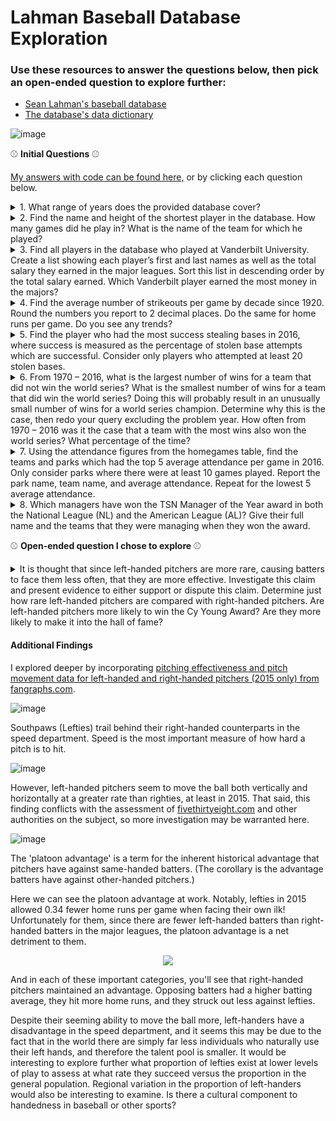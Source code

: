 # Lahman Baseball Database Exploration

### Use these resources to answer the questions below, then pick an open-ended question to explore further:
- [Sean Lahman's baseball database](http://www.seanlahman.com/baseball-archive/statistics)
- [The database's data dictionary](http://www.seanlahman.com/files/database/readme2016.txt)

![image](https://user-images.githubusercontent.com/31106403/101530538-a9e18800-3957-11eb-9854-1329519b707b.png)

:baseball:  **Initial Questions**  :baseball:

[My answers with code can be found here,](https://github.com/KYandow/lahman-baseball-SQL/files/5661529/lahman-sql-answers.pdf) or by clicking each question below.

<details>
    <summary>1. What range of years does the provided database cover?</summary>

#### 1871 to 2016
```sql
SELECT MAX(f.yearid) --Use MIN for earliest
  FROM people p 
       INNER JOIN pitching i 
       ON p.playerid = i.playerid	
       INNER JOIN batting b
       ON p.playerid = b.playerid  
       INNER JOIN fielding f 
       ON p.playerid = f.playerid
```

</details>

<details>
    <summary>2. Find the name and height of the shortest player in the database. How many games did he play in? What is the name of the team for which he played?</summary>

#### 43 inches, Eddie Gaedel, Saint Louis Browns
```sql
SELECT height, namefirst, namelast, debut, finalgame, b.teamid
  FROM people p 
       INNER JOIN batting b 
       ON p.playerid = b.playerid
 WHERE height = 
       (SELECT MIN(height) FROM people)
```

</details>

<details>
    <summary>3. Find all players in the database who played at Vanderbilt University. Create a list showing each player’s first and last names as well as the total salary they earned in the major leagues. Sort this list in descending order by the total salary earned. Which Vanderbilt player earned the most money in the majors?</summary>

Earnings | schoolname | namefirst | namelast
---------|------------|-----------|----------
$245,553,888 | Vanderbilt |	David	| Price
$62,045,112	| Vanderbilt | Pedro	| Alvarez
$21,500,000	| Vanderbilt | Scott	| Sanderson
$20,512,500	| Vanderbilt | Mike |	Minor
$16,867,500	| Vanderbilt |	Joey |	Cora
$12,800,000	| Vanderbilt | Mark	| Prior
$12,183,000	| Vanderbilt | Ryan	| Flaherty
$7,920,000	| Vanderbilt | Josh	| Paul
$4,627,500	| Vanderbilt | Sonny | Gray
$4,188,836	| Vanderbilt | Mike	| Baxter
$3,702,000	| Vanderbilt | Jensen	| Lewis
$3,180,000	| Vanderbilt | Matt	| Kata
$2,000,000	| Vanderbilt | Nick	| Christiani
$1,154,400	| Vanderbilt | Jeremy	| Sowers
$540,000	| Vanderbilt | Scotti	| Madison


```sql
SELECT SUM(sa.salary) AS dough, 
       s.schoolname, p.namefirst, p.namelast  
  FROM schools s 
       INNER JOIN collegeplaying c 
       ON s.schoolid = c.schoolid
	  INNER JOIN people p 
       ON p.playerid = c.playerid
	  INNER JOIN salaries sa 
       ON p.playerid = sa.playerid
 WHERE LOWER(s.schoolname) LIKE '%vanderbilt%'
 GROUP BY namefirst, namelast, s.schoolname
 ORDER BY dough DESC
```

</details>

<details>
    <summary>4. Find the average number of strikeouts per game by decade since 1920. Round the numbers you report to 2 decimal places. Do the same for home runs per game. Do you see any trends?</summary>

Average HR per game |	Average Strikeouts per game	| Decade
--------------------|-----------------------------|------
0.8	| 5.63 | 1920
1.09 | 6.63	| 1930
1.05 | 7.1	| 1940
1.68 | 8.8	| 1950
1.65 | 11.39	| 1960
1.49 | 10.3	| 1970
1.61 | 10.69	| 1980
1.91 | 12.27	| 1990
2.15 | 13.12	| 2000
1.97 | 15.04	| 2010

#### Both HRs and Strikeouts are increasing steadily.

```sql
WITH hr_per_year AS 
     (SELECT yearid, SUM(HR) AS total_hr, SUM(HRA) 
        FROM teams
       WHERE yearid >= '1920'
       GROUP BY yearid),
     total_games_per_year AS
     (SELECT yearid, SUM(g) / 2 AS total_games 
        FROM teams
       WHERE yearid >= '1920'
       GROUP BY yearid),
     total_so_per_year AS
     (SELECT yearid, SUM(so) AS total_strikeouts FROM teams
       WHERE yearid >= '1920'
       GROUP BY yearid)

SELECT DISTINCT ROUND(AVG(hr_per_game) 
       OVER(PARTITION BY decade), 2) AS avg_hr_per_game, 
       ROUND(AVG(so_per_game) 
       OVER(PARTITION BY decade), 2) AS avg_so_per_game,
	  decade 
  FROM (SELECT 
       ROUND(CAST(h.total_hr / CAST(t.total_games AS float) AS numeric), 2) 
       AS hr_per_game, 
 ROUND(CAST(s.total_strikeouts / CAST(t.total_games AS float) AS   numeric), 2) AS so_per_game,
	 (10 * DATE_PART('decade', TO_DATE(h.yearid::text, 'YYYY'))) AS decade
  FROM hr_per_year h 
       INNER JOIN total_games_per_year t 
       ON h.yearid = t.yearid
	  INNER JOIN total_so_per_year s
	  ON h.yearid = s.yearid) AS foo
 ORDER BY decade
```

</details>

<details>
    <summary>5. Find the player who had the most success stealing bases in 2016, where success is measured as the percentage of stolen base attempts which are successful. Consider only players who attempted at least 20 stolen bases.</summary>

#### Chris Owings

```sql
SELECT 100 * (sb / (sb + cs)::float) AS stolen_base_pct,
       p.namefirst, p.namelast, sb, cs 
  FROM batting b 
       INNER JOIN people p 
       ON p.playerid = b.playerid 
 WHERE b.yearid = '2016' and sb + cs >= 20
 ORDER BY stolen_base_pct
```

</details> 

<details>
    <summary>6. From 1970 – 2016, what is the largest number of wins for a team that did not win the world series? What is the smallest number of wins for a team that did win the world series? Doing this will probably result in an unusually small number of wins for a world series champion. Determine why this is the case, then redo your query excluding the problem year. How often from 1970 – 2016 was it the case that a team with the most wins also won the world series? What percentage of the time?</summary>

#### Most Wins no Series - 2001 Mariners
#### Least Wins with Series - LA Dodgers 
#### 1981 and 1995 had strikes
#### Pct Series winner won most: 22.6%


```sql
SELECT yearid, name, /*MIN*/MAX(w)FROM teams
 WHERE yearid >= 1970 
   AND yearid <> 1981 
   AND wswin = 'N' /*'Y'*/
 GROUP BY yearid, name
 ORDER BY /*MIN*/MAX(w) DESC;	

WITH sub AS 
     (SELECT distinct yearid, MAX(w) 
        OVER (PARTITION BY yearid) AS top_wins 
        FROM teams
       WHERE yearid >= 1970 ORDER BY yearid)

SELECT 
	 (SELECT COUNT(*) 
         FROM teams t 
              INNER JOIN sub s 
              ON t.yearid = s.yearid
        WHERE top_wins = w 
              AND t.wswin = 'Y') / 
	 (SELECT COUNT(*) 
         FROM teams t 
              INNER JOIN sub s 
              ON t.yearid = s.yearid
        WHERE top_wins = w)::float
```

</details> 

<details>
    <summary>7. Using the attendance figures from the homegames table, find the teams and parks which had the top 5 average attendance per game in 2016. Only consider parks where there were at least 10 games played. Report the park name, team name, and average attendance. Repeat for the lowest 5 average attendance.</summary>

team	| park_name	| avg_attend
------|-----------|-----------
Top |  | 		
LAN	| Dodger Stadium | 45719.9
SLN	| Busch Stadium III	| 42524.6
TOR	| Rogers Centre	| 41877.8
SFN	| AT&T Park	| 41546.4
CHN	| Wrigley Field	| 39906.4
Bottom |  | 		
TBA	| Tropicana Field	| 15878.6
OAK	| Oakland-Alameda County Coliseum	| 18784.0
CLE	| Progressive Field	| 19650.2
MIA	| Marlins Park | 21405.2
CHA	| U.S. Cellular Field	| 21559.2

```sql
SELECT team, h.park, p.park_name, 
       (attendance / games::numeric) AS avg_attend 
  FROM homegames h 
       INNER JOIN parks p 
       ON h.park = p.park
 WHERE year = '2016' 
       AND games >= 10
 ORDER BY avg_attend DESC --ORDER BY avg_attend ASC
 LIMIT 5
```

</details>   

<details>
    <summary>8. Which managers have won the TSN Manager of the Year award in both the National League (NL) and the American League (AL)? Give their full name and the teams that they were managing when they won the award.</summary>

#### Jim Leyland Detroit/Pittsburgh
#### Davey Johnson Baltimore/Washington

```sql
WITH al_awards AS 
     (SELECT a.yearid AS al_year, m.teamid AS al_team, p.namefirst, p.namelast, 
	   awardid AS al_award, a.playerid, a.lgid 
 FROM managers m 
      INNER JOIN awardsmanagers a 
	    ON m.playerid = a.playerid 
         AND m.yearid = a.yearid 
         AND m.lgid = a.lgid
      INNER JOIN people p 
      ON p.playerid = m.playerid				   
WHERE awardid = 'TSN Manager of the Year' 
  AND a.lgid = 'AL'),	 
	 
      nl_awards AS 
      (SELECT a.yearid AS nl_year, m.teamid AS nl_team,                        	 p.namefirst, p.namelast, awardid AS nl_award, 
      a.playerid, a.lgid 
 FROM managers m 
      INNER JOIN awardsmanagers a 
	    ON m.playerid = a.playerid 
         AND m.yearid = a.yearid 
         AND m.lgid = a.lgid
      INNER JOIN people p 
      ON p.playerid = m.playerid				   
WHERE awardid = 'TSN Manager of the Year' 
  AND a.lgid = 'NL')

SELECT DISTINCT al_award, nl_award, 
                al_year, nl_year, 
                al_team, nl_team, a.namefirst, a.namelast 
  FROM al_awards a 
       INNER JOIN nl_awards n 
       ON a.playerid = n.playerid
```

</details> 


:baseball:  **Open-ended question I chose to explore**  :baseball:

<details>
    <summary>It is thought that since left-handed pitchers are more rare, causing batters to face them less often, that they are more effective. Investigate this claim and present evidence to either support or dispute this claim. Determine just how rare left-handed pitchers are compared with right-handed pitchers. Are left-handed pitchers more likely to win the Cy Young Award? Are they more likely to make it into the hall of fame?</summary>

#### Left-handers are:
#### 28% of the general population (10 games or more)
#### 33% of Cy Young Award winners
#### 22% of Hall of Fame inductees

```sql
WITH pitchers AS
     (SELECT yearid, playerid, SUM(g) AS total_games 
        FROM pitching
       GROUP BY playerid, yearid
	           HAVING SUM(g) > 10)

SELECT ROUND(
       (SELECT COUNT(*) as lefties 
	     FROM people p 
               INNER JOIN pitchers i 
               ON p.playerid = i.playerid
	    WHERE throws = 'L') /
	  
       (SELECT COUNT(*) as throws_r_l 
          FROM people p 
               INNER JOIN pitchers i 
               ON p.playerid = i.playerid
	    WHERE throws in ('L', 'R'))
       ::numeric, 2) as pct;
```

</details> 

#### Additional Findings

I explored deeper by incorporating [pitching effectiveness and pitch movement data for left-handed and right-handed pitchers (2015 only) from fangraphs.com](https://www.fangraphs.com/leaders.aspx?pos=all&stats=pit&lg=all&qual=y&type=18&season=2015&month=0&season1=2015&ind=0&team=0&rost=0&age=0&filter=&players=0&startdate=2015-01-01&enddate=2015-12-31).

![image](https://user-images.githubusercontent.com/31106403/101809822-a24beb80-3add-11eb-8e92-107db23fa7fb.png)

Southpaws (Lefties) trail behind their right-handed counterparts in the speed department. Speed is the most important measure of how hard a pitch is to hit.

![image](https://user-images.githubusercontent.com/31106403/101811141-4eda9d00-3adf-11eb-9db3-6f2362b40804.png)

However, left-handed pitchers seem to move the ball both vertically and horizontally at a greater rate than righties, at least in 2015. That said, this finding conflicts with the assessment of [fivethirtyeight.com](https://fivethirtyeight.com/features/what-really-gives-left-handed-pitchers-their-edge/) and other authorities on the subject, so more investigation may be warranted here.

![image](https://user-images.githubusercontent.com/31106403/101829370-87d33b80-3af8-11eb-9fa6-25f753d7a1fe.png)

The 'platoon advantage' is a term for the inherent historical advantage that pitchers have against same-handed batters. (The corollary is the advantage batters have against other-handed pitchers.)

Here we can see the platoon advantage at work. Notably, lefties in 2015 allowed 0.34 fewer home runs per game when facing their own ilk! Unfortunately for them, since there are fewer left-handed batters than right-handed batters in the major leagues, the platoon advantage is a net detriment to them.

<div style="text-align:center"><img src="https://user-images.githubusercontent.com/31106403/101832181-9e7b9180-3afc-11eb-923e-28c8f7c2a1ed.png" /></div>

And in each of these important categories, you'll see that right-handed pitchers maintained an advantage. Opposing batters had a higher batting average, they hit more home runs, and they struck out less against lefties.

Despite their seeming ability to move the ball more, left-handers have a disadvantage in the speed department, and it seems this may be due to the fact that in the world there are simply far less individuals who naturally use their left hands, and therefore the talent pool is smaller. It would be interesting to explore further what proportion of lefties exist at lower levels of play to assess at what rate they succeed versus the proportion in the general population. Regional variation in the proportion of left-handers would also be interesting to examine. Is there a cultural component to handedness in baseball or other sports?


